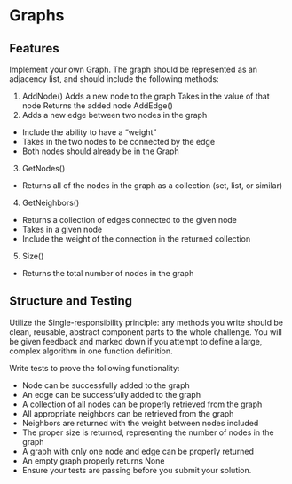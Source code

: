 # Graphs
## Features
Implement your own Graph. The graph should be represented as an adjacency list, and should include the following methods:

1. AddNode()
Adds a new node to the graph
Takes in the value of that node
Returns the added node
AddEdge()
2. Adds a new edge between two nodes in the graph
- Include the ability to have a “weight”
- Takes in the two nodes to be connected by the edge
- Both nodes should already be in the Graph
3. GetNodes()
- Returns all of the nodes in the graph as a collection (set, list, or similar)
4. GetNeighbors()
- Returns a collection of edges connected to the given node
- Takes in a given node
- Include the weight of the connection in the returned collection
5. Size()
- Returns the total number of nodes in the graph
## Structure and Testing
Utilize the Single-responsibility principle: any methods you write should be clean, reusable, abstract component parts to the whole challenge. You will be given feedback and marked down if you attempt to define a large, complex algorithm in one function definition.

Write tests to prove the following functionality:

- Node can be successfully added to the graph
- An edge can be successfully added to the graph
- A collection of all nodes can be properly retrieved from the graph
- All appropriate neighbors can be retrieved from the graph
- Neighbors are returned with the weight between nodes included
- The proper size is returned, representing the number of nodes in the graph
- A graph with only one node and edge can be properly returned
- An empty graph properly returns None
- Ensure your tests are passing before you submit your solution.